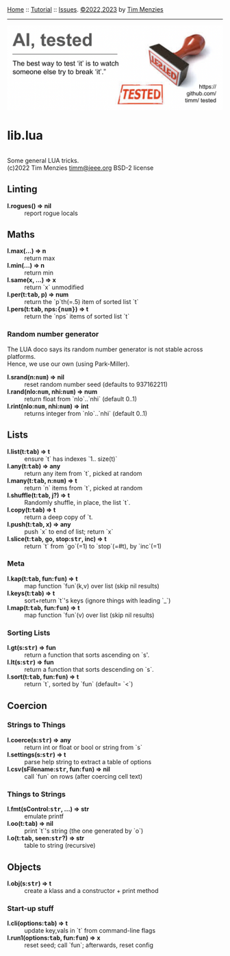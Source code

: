 &nbsp;<p><a name=top></a>
[Home](/README.md#top) :: [Tutorial]() :: [Issues](). [&copy;2022,2023](/LICENSE.md) by [Tim Menzies](http://menzies.us)
_____________

<img  src="/docs/img/banner.png">
</center>



# lib.lua

```css
```
 
Some general LUA tricks.    	
(c)2022 Tim Menzies <timm@ieee.org> BSD-2 license	
## Linting	

<dl>
<dt><b> l.rogues() &rArr;  nil </b></dt><dd>  report rogue locals </dd>
</dl>

## Maths	

<dl>
<dt><b> l.max(...) &rArr;  n </b></dt><dd>  return max </dd>
<dt><b> l.min(...) &rArr;  n </b></dt><dd>  return min </dd>
<dt><b> l.same(x, ...) &rArr;  x </b></dt><dd>  return `x` unmodified </dd>
<dt><b> l.per(t:<tt>tab</tt>, p) &rArr;  num </b></dt><dd>  return the `p`th(=.5) item of sorted list `t` </dd>
<dt><b> l.pers(t:<tt>tab</tt>, nps:<tt>{num}</tt>) &rArr;  t </b></dt><dd>  return the `nps` items of sorted list `t` </dd>
</dl>

### Random number generator	
The LUA doco says its random number generator is not stable across platforms.	
Hence, we use our own (using Park-Miller).	

<dl>
<dt><b> l.srand(n:<tt>num</tt>) &rArr;  nil </b></dt><dd>  reset random number seed (defaults to 937162211)  </dd>
<dt><b> l.rand(nlo:<tt>num</tt>, nhi:<tt>num</tt>) &rArr;  num </b></dt><dd>  return float from `nlo`..`nhi` (default 0..1) </dd>
<dt><b> l.rint(nlo:<tt>num</tt>, nhi:<tt>num</tt>) &rArr;  int </b></dt><dd>  returns integer from `nlo`..`nhi` (default 0..1) </dd>
</dl>

## Lists	

<dl>
<dt><b> l.list(t:<tt>tab</tt>) &rArr;  t </b></dt><dd>  ensure `t` has indexes `1.. size(t)` </dd>
<dt><b> l.any(t:<tt>tab</tt>) &rArr;  any </b></dt><dd>  return any item from `t`, picked at random </dd>
<dt><b> l.many(t:<tt>tab</tt>, n:<tt>num</tt>) &rArr;  t </b></dt><dd>  return `n` items from `t`, picked at random </dd>
<dt><b> l.shuffle(t:<tt>tab</tt>,    j?) &rArr;  t </b></dt><dd>   Randomly shuffle, in place, the list `t`. </dd>
<dt><b> l.copy(t:<tt>tab</tt>) &rArr;  t </b></dt><dd>  return a deep copy of `t. </dd>
<dt><b> l.push(t:<tt>tab</tt>,  x) &rArr;  any </b></dt><dd>  push `x` to end of list; return `x`  </dd>
<dt><b> l.slice(t:<tt>tab</tt>,  go,  stop:<tt>str</tt>,  inc) &rArr;  t </b></dt><dd>  return `t` from `go`(=1) to `stop`(=#t), by `inc`(=1) </dd>
</dl>

### Meta	

<dl>
<dt><b> l.kap(t:<tt>tab</tt>,  fun:<tt>fun</tt>) &rArr;  t </b></dt><dd>  map function `fun`(k,v) over list (skip nil results)  </dd>
<dt><b> l.keys(t:<tt>tab</tt>) &rArr;  t </b></dt><dd>  sort+return `t`'s keys (ignore things with leading `_`) </dd>
<dt><b> l.map(t:<tt>tab</tt>,  fun:<tt>fun</tt>) &rArr;  t </b></dt><dd>  map function `fun`(v) over list (skip nil results)  </dd>
</dl>

### Sorting Lists	

<dl>
<dt><b> l.gt(s:<tt>str</tt>) &rArr;  fun </b></dt><dd>  return a function that sorts ascending on `s'. </dd>
<dt><b> l.lt(s:<tt>str</tt>) &rArr;  fun </b></dt><dd>  return a function that sorts descending on `s`. </dd>
<dt><b> l.sort(t:<tt>tab</tt>,  fun:<tt>fun</tt>) &rArr;  t </b></dt><dd>  return `t`,  sorted by `fun` (default= `<`) </dd>
</dl>

## Coercion	
### Strings to Things	

<dl>
<dt><b> l.coerce(s:<tt>str</tt>) &rArr;  any </b></dt><dd>  return int or float or bool or string from `s` </dd>
<dt><b> l.settings(s:<tt>str</tt>) &rArr;  t </b></dt><dd>   parse help string to extract a table of options </dd>
<dt><b> l.csv(sFilename:<tt>str</tt>, fun:<tt>fun</tt>) &rArr;  nil </b></dt><dd>  call `fun` on rows (after coercing cell text) </dd>
</dl>

### Things to Strings	

<dl>
<dt><b> l.fmt(sControl:<tt>str</tt>, ...) &rArr;  str </b></dt><dd>  emulate printf </dd>
<dt><b> l.oo(t:<tt>tab</tt>) &rArr;  nil </b></dt><dd>  print `t`'s string (the one generated by `o`) </dd>
<dt><b> l.o(t:<tt>tab</tt>,   seen:<tt>str</tt>?) &rArr;  str </b></dt><dd>  table to string (recursive) </dd>
</dl>

## Objects	

<dl>
<dt><b> l.obj(s:<tt>str</tt>) &rArr;  t </b></dt><dd>  create a klass and a constructor + print method </dd>
</dl>

### Start-up stuff	

<dl>
<dt><b> l.cli(options:<tt>tab</tt>) &rArr;  t </b></dt><dd>  update key,vals in `t` from command-line flags </dd>
<dt><b> l.run1(options:<tt>tab</tt>, fun:<tt>fun</tt>) &rArr; x </b></dt><dd>  reset seed; call `fun`; afterwards, reset config </dd>
</dl>

